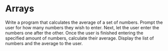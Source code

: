 # Arrays

Write a program that calculates the average of a set of numbers. Prompt the user
for how many numbers they wish to enter. Next, let the user enter the numbers
one after the other. Once the user is finished entering the specified amount of
numbers, calculate their average. Display the list of numbers and the average
to the user.
